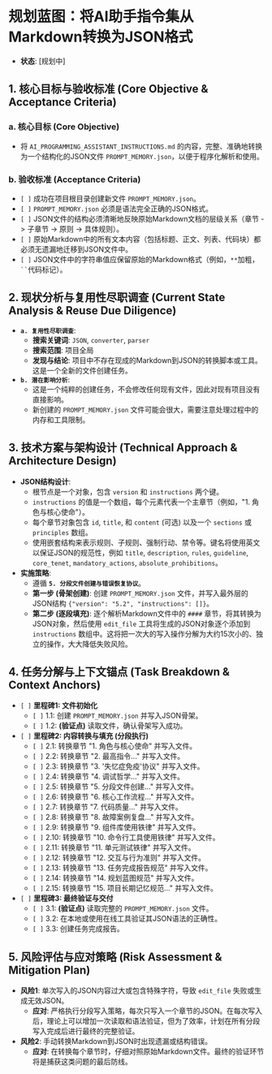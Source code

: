 # 规划蓝图：将AI助手指令集从Markdown转换为JSON格式
*   **状态**: [规划中]

## 1. 核心目标与验收标准 (Core Objective & Acceptance Criteria)

### a. 核心目标 (Core Objective)
*   将 `AI_PROGRAMMING_ASSISTANT_INSTRUCTIONS.md` 的内容，完整、准确地转换为一个结构化的JSON文件 `PROMPT_MEMORY.json`，以便于程序化解析和使用。

### b. 验收标准 (Acceptance Criteria)
*   `[ ]` 成功在项目根目录创建新文件 `PROMPT_MEMORY.json`。
*   `[ ]` `PROMPT_MEMORY.json` 必须是语法完全正确的JSON格式。
*   `[ ]` JSON文件的结构必须清晰地反映原始Markdown文档的层级关系（章节 -> 子章节 -> 原则 -> 具体规则）。
*   `[ ]` 原始Markdown中的所有文本内容（包括标题、正文、列表、代码块）都必须无遗漏地迁移到JSON文件中。
*   `[ ]` JSON文件中的字符串值应保留原始的Markdown格式（例如，`**`加粗，` `` `代码标记）。

## 2. 现状分析与复用性尽职调查 (Current State Analysis & Reuse Due Diligence)

*   **`a. 复用性尽职调查`**:
    *   **搜索关键词**: `JSON`, `converter`, `parser`
    *   **搜索范围**: 项目全局
    *   **发现与结论**: 项目中不存在现成的Markdown到JSON的转换脚本或工具。这是一个全新的文件创建任务。
*   **`b. 潜在影响分析`**:
    *   这是一个纯粹的创建任务，不会修改任何现有文件，因此对现有项目没有直接影响。
    *   新创建的 `PROMPT_MEMORY.json` 文件可能会很大，需要注意处理过程中的内存和工具限制。

## 3. 技术方案与架构设计 (Technical Approach & Architecture Design)

*   **JSON结构设计**:
    *   根节点是一个对象，包含 `version` 和 `instructions` 两个键。
    *   `instructions` 的值是一个数组，每个元素代表一个主章节（例如，"1. 角色与核心使命"）。
    *   每个章节对象包含 `id`, `title`, 和 `content` (可选) 以及一个 `sections` 或 `principles` 数组。
    *   使用嵌套结构来表示规则、子规则、强制行动、禁令等。键名将使用英文以保证JSON的规范性，例如 `title`, `description`, `rules`, `guideline`, `core_tenet`, `mandatory_actions`, `absolute_prohibitions`。
*   **实施策略**:
    *   遵循 **`5. 分段文件创建与错误恢复协议`**。
    *   **第一步 (骨架创建)**: 创建 `PROMPT_MEMORY.json` 文件，并写入最外层的JSON结构 `{"version": "5.2", "instructions": []}`。
    *   **第二步 (逐段填充)**: 逐个解析Markdown文件中的 `####` 章节，将其转换为JSON对象，然后使用 `edit_file` 工具将生成的JSON对象逐个添加到 `instructions` 数组中。这将把一次大的写入操作分解为大约15次小的、独立的操作，大大降低失败风险。

## 4. 任务分解与上下文锚点 (Task Breakdown & Context Anchors)

*   `[ ]` **里程碑1: 文件初始化**
    *   `[ ]` 1.1: 创建 `PROMPT_MEMORY.json` 并写入JSON骨架。
    *   `[ ]` 1.2: **(验证点)** 读取文件，确认骨架写入成功。
*   `[ ]` **里程碑2: 内容转换与填充 (分段执行)**
    *   `[ ]` 2.1: 转换章节 "1. 角色与核心使命" 并写入文件。
    *   `[ ]` 2.2: 转换章节 "2. 最高指令..." 并写入文件。
    *   `[ ]` 2.3: 转换章节 "3. '失忆症免疫'协议" 并写入文件。
    *   `[ ]` 2.4: 转换章节 "4. 调试哲学..." 并写入文件。
    *   `[ ]` 2.5: 转换章节 "5. 分段文件创建..." 并写入文件。
    *   `[ ]` 2.6: 转换章节 "6. 核心工作流程..." 并写入文件。
    *   `[ ]` 2.7: 转换章节 "7. 代码质量..." 并写入文件。
    *   `[ ]` 2.8: 转换章节 "8. 故障案例复盘..." 并写入文件。
    *   `[ ]` 2.9: 转换章节 "9. 组件库使用铁律" 并写入文件。
    *   `[ ]` 2.10: 转换章节 "10. 命令行工具使用铁律" 并写入文件。
    *   `[ ]` 2.11: 转换章节 "11. 单元测试铁律" 并写入文件。
    *   `[ ]` 2.12: 转换章节 "12. 交互与行为准则" 并写入文件。
    *   `[ ]` 2.13: 转换章节 "13. 任务完成报告规范" 并写入文件。
    *   `[ ]` 2.14: 转换章节 "14. 规划蓝图规范" 并写入文件。
    *   `[ ]` 2.15: 转换章节 "15. 项目长期记忆规范..." 并写入文件。
*   `[ ]` **里程碑3: 最终验证与交付**
    *   `[ ]` 3.1: **(验证点)** 读取完整的 `PROMPT_MEMORY.json` 文件。
    *   `[ ]` 3.2: 在本地或使用在线工具验证其JSON语法的正确性。
    *   `[ ]` 3.3: 创建任务完成报告。

## 5. 风险评估与应对策略 (Risk Assessment & Mitigation Plan)

*   **风险1**: 单次写入的JSON内容过大或包含特殊字符，导致 `edit_file` 失败或生成无效JSON。
    *   **应对**: 严格执行分段写入策略，每次只写入一个章节的JSON。在每次写入后，理论上可以增加一次读取和语法验证，但为了效率，计划在所有分段写入完成后进行最终的完整验证。
*   **风险2**: 手动转换Markdown到JSON时出现遗漏或结构错误。
    *   **应对**: 在转换每个章节时，仔细对照原始Markdown文件。最终的验证环节将是捕获这类问题的最后防线。

